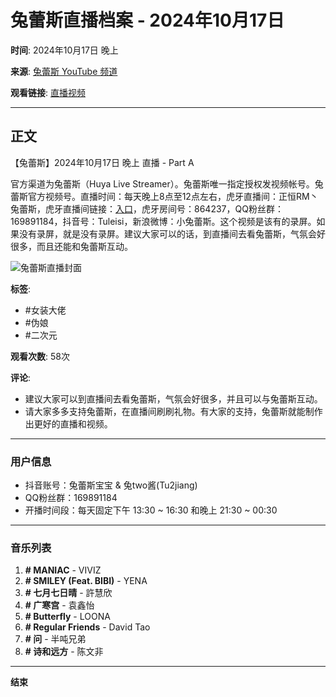# 兔蕾斯直播档案 - 2024年10月17日

**时间**: 2024年10月17日 晚上

**来源**: [兔蕾斯 YouTube 频道](https://www.youtube.com/channel/UCoansJiD1wPYzjxwWa6N6yA)

**观看链接**: [直播视频](https://www.youtube.com/watch?v=wRExET2qd5c)

---

## 正文

【兔蕾斯】2024年10月17日 晚上 直播 - Part A

官方渠道为兔蕾斯（Huya Live Streamer）。兔蕾斯唯一指定授权发视频帐号。兔蕾斯官方视频号。直播时间：每天晚上8点至12点左右，虎牙直播间：正恒RM丶兔蕾斯，虎牙直播间链接：[入口](https://tinyurl.com/yyyhqlbc)，虎牙房间号：864237，QQ粉丝群：169891184，抖音号：Tuleisi，新浪微博：小兔蕾斯。这个视频是该有的录屏。如果没有录屏，就是没有录屏。建议大家可以的话，到直播间去看兔蕾斯，气氛会好很多，而且还能和兔蕾斯互动。

![兔蕾斯直播封面](https://i.ytimg.com/vi/YLnQNidI0J4/hqdefault.jpg?sqp=-oaymwFACKgBEF5IWvKriqkDMwgBFQAAiEIYAdgBAeIBCggYEAIYBjgBQAHwAQH4Ac4FgAKACooCDAgAEAEYfyAXKFAwDw==&rs=AOn4CLD5Cus5NLGP9HS0NKOCsJd4FSVAWg)

**标签**: 
- #女装大佬 
- #伪娘 
- #二次元 

**观看次数**: 58次

**评论**: 
- 建议大家可以到直播间去看兔蕾斯，气氛会好很多，并且可以与兔蕾斯互动。
- 请大家多多支持兔蕾斯，在直播间刷刷礼物。有大家的支持，兔蕾斯就能制作出更好的直播和视频。

---

### 用户信息

- 抖音账号：兔蕾斯宝宝 & 兔two酱(Tu2jiang)
- QQ粉丝群：169891184
- 开播时间段：每天固定下午 13:30 ~ 16:30 和晚上 21:30 ~ 00:30

---

### 音乐列表

1. **# MANIAC** - VIVIZ 
2. **# SMILEY (Feat. BIBI)** - YENA 
3. **# 七月七日晴** - 許慧欣 
4. **# 广寒宫** - 袁鑫怡 
5. **# Butterfly** - LOONA 
6. **# Regular Friends** - David Tao 
7. **# 问** - 半吨兄弟 
8. **# 诗和远方** - 陈文非 

--- 

**结束**